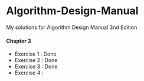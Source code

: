 # Algorithm-Design-Manual
My solutions for Algorithm Design Manual 3nd Edition

#### Chapter 3
* Exercise 1 : Done
* Exercise 2 : Done
* Exercise 3 : Done
* Exercise 4 : 


